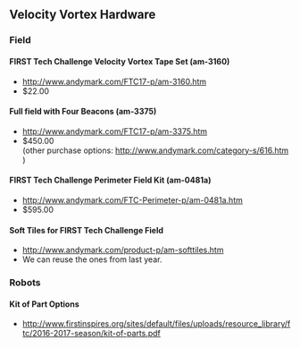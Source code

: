 ## Velocity Vortex Hardware

### Field
#### FIRST Tech Challenge Velocity Vortex Tape Set (am-3160)
- http://www.andymark.com/FTC17-p/am-3160.htm
- $22.00

#### Full field with Four Beacons (am-3375)
- http://www.andymark.com/FTC17-p/am-3375.htm
- $450.00   
   (other purchase options: http://www.andymark.com/category-s/616.htm )

#### FIRST Tech Challenge Perimeter Field Kit (am-0481a)
- http://www.andymark.com/FTC-Perimeter-p/am-0481a.htm
- $595.00

#### Soft Tiles for FIRST Tech Challenge Field
- http://www.andymark.com/product-p/am-softtiles.htm
- We can reuse the ones from last year.

### Robots

#### Kit of Part Options
- http://www.firstinspires.org/sites/default/files/uploads/resource_library/ftc/2016-2017-season/kit-of-parts.pdf
